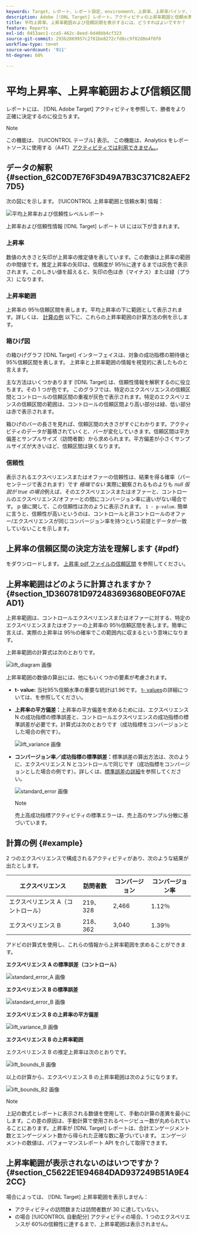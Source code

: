 ```yaml
---
keywords: Target、レポート、レポート設定、environment、上昇率、上昇率バインド、平方偏差、confidence、control
description: Adobe [!DNL Target] レポート。アクティビティの上昇率範囲と信頼水準を理解するのに役立つ、データポイントとビジュアライゼーションの表現を含みます。
title: 平均上昇率、上昇率範囲および信頼区間を表示するには、どうすればよいですか？
feature: Reports
exl-id: 0453aec1-cca5-462c-8eed-0d40bb4cf323
source-git-commit: 293b2869957c2781be8272cfd0cc9f82d8e4f0f0
workflow-type: tm+mt
source-wordcount: '911'
ht-degree: 60%

---
```


# 平均上昇率、上昇率範囲および信頼区間

レポートには、 [!DNL Adobe Target] アクティビティを参照して、勝者をより正確に決定するのに役立ちます。

>[!NOTE]
>
>この機能は、 [!UICONTROL テーブル] 表示。 この機能は、Analytics をレポートソースに使用する（A4T）[アクティビティでは利用できません。](/help/main/c-integrating-target-with-mac/a4t/a4t.md#concept_7540C8C04259434AB6EE33B09F47A1DE)。

## データの解釈 {#section_62C0D7E76F3D49A7B3C371C82AEF27D5}

次の図にを示します。 [!UICONTROL 上昇率範囲と信頼水準] 情報：

![平均上昇率および信頼性レベルレポート](/help/main/c-reports/c-report-settings/assets/lift-screenshot-new.png)

上昇率および信頼性情報 [!DNL Target] レポート UI には以下が含まれます。

### 上昇率

数値の大きさと矢印が上昇率の推定値を表しています。この数値は上昇率の範囲の中間値です。推定上昇率の矢印は、信頼度が 95％に達するまでは灰色で表示されます。このしきい値を超えると、矢印の色は赤（マイナス）または緑（プラス）になります。

### 上昇率範囲

上昇率の 95％信頼区間を表します。平均上昇率の下に範囲として表示されます。詳しくは、 [計算の例](#example) 以下に、これらの上昇率範囲の計算方法の例を示します。

### 箱ひげ図

の箱ひげグラフ [!DNL Target] インターフェイスは、対象の成功指標の期待値と 95%信頼区間を表します。 上昇率と上昇率範囲の情報を視覚的に表したものと言えます。

主な方法はいくつかあります [!DNL Target] は、信頼性情報を解釈するのに役立ちます。その 1 つが色です。 このグラフでは、特定のエクスペリエンスの信頼区間とコントロールの信頼区間の重複が灰色で表示されます。特定のエクスペリエンスの信頼区間の範囲は、コントロールの信頼区間より高い部分は緑、低い部分は赤で表示されます。

箱ひげのバーの長さを見れば、信頼区間の大きさがすぐにわかります。アクティビティのデータが蓄積されていくと、バーが変化していきます。信頼区間は平方偏差とサンプルサイズ（訪問者数）から求められます。平方偏差が小さくサンプルサイズが大きいほど、信頼区間は狭くなります。

### 信頼性

表示されるエクスペリエンスまたはオファーの信頼性は、結果を得る確率（パーセンテージで表されます）です _極端でない_ 実際に観察されるものよりも _null 仮説が true の場合_&#x200B;例えば、そのエクスペリエンスまたはオファーと、コントロールのエクスペリエンス/オファーとの間にコンバージョン率に違いがない場合です。 p 値に関して、この信頼性は次のように表示されます。 `1 - p-value`. 簡単に言うと、信頼性が高いというのは、コントロールと非コントロールのオファー/エクスペリエンスが同じコンバージョン率を持つという前提とデータが一致していないことを示します。

## 上昇率の信頼区間の決定方法を理解します {#pdf}

をダウンロードします。 [上昇率 pdf ファイルの信頼区間](/help/main/assets/confidence_interval_lift.pdf) を参照してください。

## 上昇率範囲はどのように計算されますか？ {#section_1D360781D972483693680BE0F07AEAD1}

上昇率範囲は、コントロールエクスペリエンスまたはオファーに対する、特定のエクスペリエンスまたはオファーの上昇率の 95％信頼区間を表します。簡単に言えば、実際の上昇率は 95％の確率でこの範囲内に収まるという意味になります。

上昇率範囲の計算式は次のとおりです。

![lift_diagram 画像](assets/lift_diagram.png)

上昇率範囲の数値の算出には、他にもいくつかの要素が考慮されます。

* **t- value:** 当社95%信頼水準の重要な統計は1.96です。 [t- values](https://en.wikipedia.org/wiki/T-statistic)の詳細については、を参照してください。
* **上昇率の平方偏差：**&#x200B;上昇率の平方偏差を求めるためには、エクスペリエンス N の成功指標の標準誤差と、コントロールエクスペリエンスの成功指標の標準誤差が必要です。計算式は次のとおりです（成功指標をコンバージョンとした場合の例です）。

   ![lift_variance 画像](assets/lift_variance.png)

* **コンバージョン率／成功指標の標準誤差：**&#x200B;標準誤差の算出方法は、次のように、エクスペリエンス N とコントロールで同じです（成功指標をコンバージョンとした場合の例です）。詳しくは、[標準誤差の詳細](https://en.wikipedia.org/wiki/Standard_error)を参照してください。

   ![standard_error 画像](assets/standard_error.png)

   >[!NOTE]
   >
   >売上高成功指標アクティビティの標準エラーは、売上高のサンプル分散に基づいています。

## 計算の例 {#example}

2 つのエクスペリエンスで構成されるアクティビティがあり、次のような結果が出たとします。

| エクスペリエンス | 訪問者数 | コンバージョン | コンバージョン率 |
|--- |--- |--- |--- |
| エクスペリエンス A（コントロール） | 219、328 | 2,466 | 1.12％ |
| エクスペリエンス B | 218、362 | 3,040 | 1.39％ |

アドビの計算式を使用し、これらの情報から上昇率範囲を求めることができます。

**エクスペリエンス A の標準誤差（コントロール）**

![standard_error_A 画像](assets/standard_error_A.png)

**エクスペリエンス B の標準誤差**

![standard_error_B 画像](assets/standard_error_B.png)

**エクスペリエンス B の上昇率の平方偏差**

![lift_variance_B 画像](assets/lift_variance_B.png)

**エクスペリエンス B の上昇率範囲**

エクスペリエンス B の推定上昇率は次のとおりです。

![lift_bounds_B 画像](assets/lift_bounds_B.png)

以上の計算から、エクスペリエンス B の上昇率範囲は次のようになります。

![lift_bounds_B2 画像](assets/lift_bounds_B2.png)

>[!NOTE]
>
>上記の数式とレポートに表示される数値を使用して、手動の計算の差異を最小にします。この差の原因は、手動計算で使用されるページビュー数が丸められていることにあります。上昇率が [!DNL Target] レポートは、合計エンゲージメント数とエンゲージメント数から得られた正確な数に基づいています。 エンゲージメントの数値は、パフォーマンスレポート API を介して取得できます。

## 上昇率範囲が表示されないのはいつですか？ {#section_C5622E1E94684DAD937249B51A9E42CC}

場合によっては、 [!DNL Target] 上昇率範囲を表示しません：

* アクティビティの訪問数または訪問者数が 30 に達していない。
* の場合 [!UICONTROL 自動配分] アクティビティの場合、1 つのエクスペリエンスが 60%の信頼性に達するまで、上昇率範囲は表示されません。
